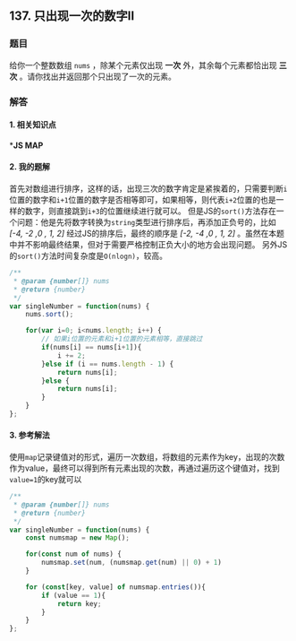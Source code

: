 ## 137. 只出现一次的数字II

### 题目
给你一个整数数组 `nums` ，除某个元素仅出现 **一次** 外，其余每个元素都恰出现 **三次** 。请你找出并返回那个只出现了一次的元素。

### 解答

#### 1. 相关知识点
***JS MAP**

#### 2. 我的题解
首先对数组进行排序，这样的话，出现三次的数字肯定是紧挨着的，只需要判断`i`位置的数字和`i+1`位置的数字是否相等即可，如果相等，则代表`i+2`位置的也是一样的数字，则直接跳到`i+3`的位置继续进行就可以。
但是JS的`sort()`方法存在一个问题：他是先将数字转换为`string`类型进行排序后，再添加正负号的，比如 *[-4, -2 ,0 , 1, 2]* 经过JS的排序后，最终的顺序是 *[-2, -4 ,0 , 1, 2]* 。虽然在本题中并不影响最终结果，但对于需要严格控制正负大小的地方会出现问题。
另外JS的`sort()`方法时间复杂度是`O(nlogn)`，较高。
```js
/**
 * @param {number[]} nums
 * @return {number}
 */
var singleNumber = function(nums) {
    nums.sort();

    for(var i=0; i<nums.length; i++) {
        // 如果i位置的元素和i+1位置的元素相等，直接跳过
        if(nums[i] == nums[i+1]){
            i += 2;
        }else if (i == nums.length - 1) {
            return nums[i];
        }else {
            return nums[i];
        }
    }
};
```


#### 3. 参考解法
使用`map`记录键值对的形式，遍历一次数组，将数组的元素作为key，出现的次数作为value，最终可以得到所有元素出现的次数，再通过遍历这个键值对，找到`value=1`的key就可以
```js
/**
 * @param {number[]} nums
 * @return {number}
 */
var singleNumber = function(nums) {
    const numsmap = new Map();

    for(const num of nums) {
        numsmap.set(num, (numsmap.get(num) || 0) + 1)
    }

    for (const[key, value] of numsmap.entries()){
        if (value == 1){
            return key;
        }
    }
};
```